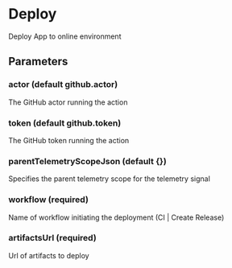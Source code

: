 # Deploy
Deploy App to online environment
## Parameters
### actor (default github.actor)
The GitHub actor running the action
### token (default github.token)
The GitHub token running the action
### parentTelemetryScopeJson (default {})
Specifies the parent telemetry scope for the telemetry signal
### workflow (required)
Name of workflow initiating the deployment (CI | Create Release)
### artifactsUrl (required)
Url of artifacts to deploy
